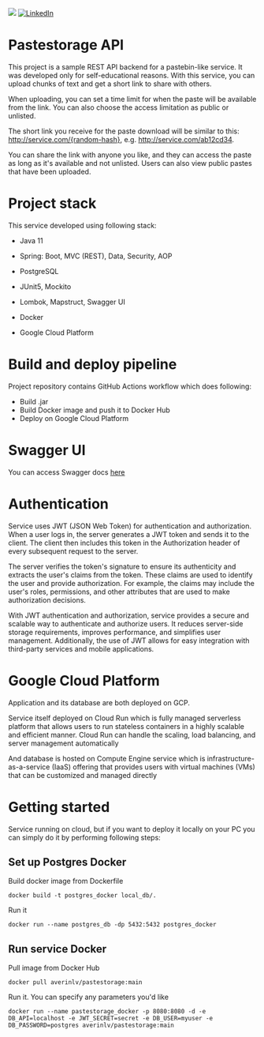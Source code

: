 ![](https://github.com/AverinLV/pastestorage/actions/workflows/github-ci.yml/badge.svg)
[![LinkedIn][linkedin-shield]][linkedin-url]
# Pastestorage API
This project is a sample REST API backend for a pastebin-like service. It was developed only for self-educational reasons. With this service, you can upload chunks of text and get a short link to share with others.

When uploading, you can set a time limit for when the paste will be available from the link. You can also choose the access limitation as public or unlisted.

The short link you receive for the paste download will be similar to this: http://service.com/{random-hash}, e.g. http://service.com/ab12cd34.

You can share the link with anyone you like, and they can access the paste as long as it's available and not unlisted. Users can also view public pastes that have been uploaded.

# Project stack

This service developed using following stack:

* Java 11

* Spring: Boot, MVC (REST), Data, Security, AOP

* PostgreSQL

* JUnit5, Mockito 

* Lombok, Mapstruct, Swagger UI

* Docker

* Google Cloud Platform

# Build and deploy pipeline

Project repository contains GitHub Actions workflow which does following:

* Build .jar
* Build Docker image and push it to Docker Hub
* Deploy on Google Cloud Platform

# Swagger UI

You can access Swagger docs [here](https://averinlv.github.io/pastestorage/)

# Authentication 

Service uses JWT (JSON Web Token) for authentication and authorization. When a user logs in, the server generates a JWT token and sends it to the client. The client then includes this token in the Authorization header of every subsequent request to the server.

The server verifies the token's signature to ensure its authenticity and extracts the user's claims from the token. These claims are used to identify the user and provide authorization. For example, the claims may include the user's roles, permissions, and other attributes that are used to make authorization decisions.

With JWT authentication and authorization, service provides a secure and scalable way to authenticate and authorize users. It reduces server-side storage requirements, improves performance, and simplifies user management. Additionally, the use of JWT allows for easy integration with third-party services and mobile applications.

# Google Cloud Platform

Application and its database are both deployed on GCP. 

Service itself deployed on Cloud Run which is fully managed serverless platform that allows users to run stateless containers in a highly scalable and efficient manner. Cloud Run can handle the scaling, load balancing, and server management automatically

And database is hosted on Compute Engine service which is infrastructure-as-a-service (IaaS) offering that provides users with virtual machines (VMs) that can be customized and managed directly

# Getting started

Service running on cloud, but if you want to deploy it locally on your PC you can simply do it by performing following steps:

## Set up Postgres Docker
Build docker image from Dockerfile
```
docker build -t postgres_docker local_db/.
```
Run it
```
docker run --name postgres_db -dp 5432:5432 postgres_docker
```
## Run service Docker
Pull image from Docker Hub
```
docker pull averinlv/pastestorage:main
```
Run it. You can specify any parameters you'd like 
```
docker run --name pastestorage_docker -p 8080:8080 -d -e DB_API=localhost -e JWT_SECRET=secret -e DB_USER=myuser -e DB_PASSWORD=postgres averinlv/pastestorage:main
```
<!-- MARKDOWN LINKS & IMAGES -->
<!-- https://www.markdownguide.org/basic-syntax/#reference-style-links -->

[linkedin-shield]: https://img.shields.io/badge/-LinkedIn-black.svg?style=for-the-badge&logo=linkedin&colorB=555
[linkedin-url]: https://www.linkedin.com/in/lev-averin/
